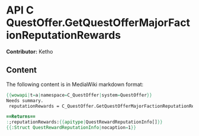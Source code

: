# API C QuestOffer.GetQuestOfferMajorFactionReputationRewards

**Contributor:** Ketho

## Content

The following content is in MediaWiki markdown format:

```mediawiki
{{wowapi|t=a|namespace=C_QuestOffer|system=QuestOffer}}
Needs summary.
 reputationRewards = C_QuestOffer.GetQuestOfferMajorFactionReputationRewards()

==Returns==
:;reputationRewards:{{apitype|QuestRewardReputationInfo[]}}
{{:Struct QuestRewardReputationInfo|nocaption=1}}
```